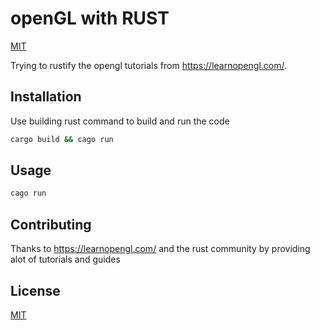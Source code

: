 # openGL with RUST

[MIT](https://img.shields.io/badge/license-MIT-blue.svg)

Trying to rustify the opengl tutorials from https://learnopengl.com/.

## Installation

Use building rust command to build and run the code

```bash
cargo build && cago run
```

## Usage

```bash
cago run

```

## Contributing

Thanks to https://learnopengl.com/ and the rust community by providing alot of tutorials and guides

## License

[MIT](https://choosealicense.com/licenses/mit/)